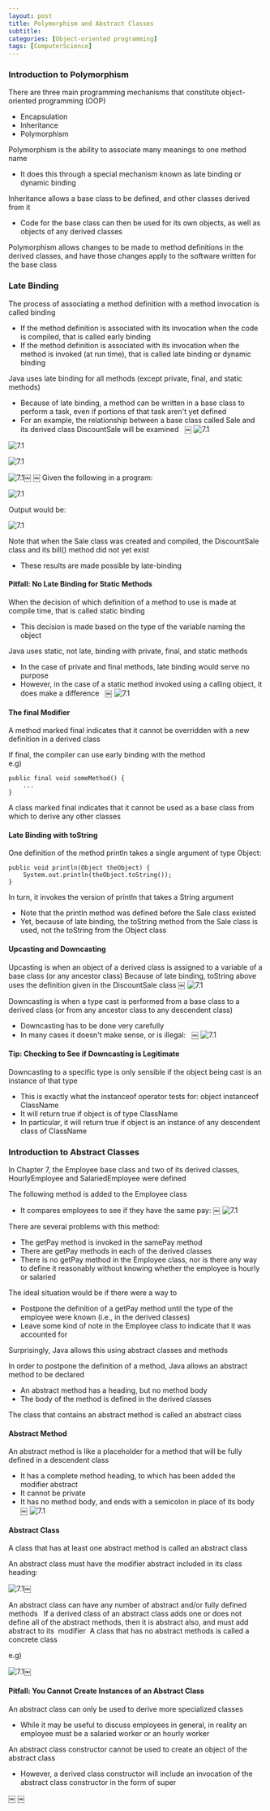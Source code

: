 ```yaml
---
layout: post
title: Polymorphism and Abstract Classes
subtitle: 
categories: [Object-oriented programming]
tags: [ComputerScience]
---
```


### Introduction to Polymorphism 

There are three main programming mechanisms that constitute object-oriented programming (OOP) 
- Encapsulation
- Inheritance
- Polymorphism 

Polymorphism is the ability to associate many meanings to one method name 
- It does this through a special mechanism known as late binding or dynamic binding 

Inheritance allows a base class to be defined, and other classes derived from it 
- Code for the base class can then be used for its own objects, as well as objects of any derived classes  

Polymorphism allows changes to be made to method definitions in the derived classes, and have those changes apply to the software written for the base class  

### Late Binding 
The process of associating a method definition with a method invocation is called binding 
- If the method definition is associated with its invocation when the code is compiled, that is called early binding 
- If the method definition is associated with its invocation when the method is invoked (at run time), that is called late binding or dynamic binding  

Java uses late binding for all methods (except private, final, and static methods) 
- Because of late binding, a method can be written in a base class to perform a task, even if portions of that task aren't yet defined 
- For an example, the relationship between a base class called Sale and its derived class DiscountSale will be examined  
￼
![7.1](/assets/images/object_oriented_programming/8.1.png)

![7.1](/assets/images/object_oriented_programming/8.2.png)

![7.1](/assets/images/object_oriented_programming/8.3.png)

![7.1](/assets/images/object_oriented_programming/8.4.png)￼
￼
Given the following in a program: 

![7.1](/assets/images/object_oriented_programming/8.5.png)

Output would be: 

![7.1](/assets/images/object_oriented_programming/8.6.png)

Note that when the Sale class was created and compiled, the DiscountSale class and its bill() method did not yet exist 
- These results are made possible by late-binding 


#### Pitfall: No Late Binding for Static Methods 
When the decision of which definition of a method to use is made at compile time, that is called static binding 
- This decision is made based on the type of the variable naming the object  

Java uses static, not late, binding with private, final, and static methods 
- In the case of private and final methods, late binding would serve no purpose 
- However, in the case of a static method invoked using a calling object, it does make a difference  
￼
![7.1](/assets/images/object_oriented_programming/8.7.png)

#### The final Modifier 

A method marked final indicates that it cannot be overridden with a new definition in a derived class  

If final, the compiler can use early binding with the method      
e.g)
```
public final void someMethod() { 
	... 
} 

```
A class marked final indicates that it cannot be used as a base class from which to derive any other classes  

#### Late Binding with toString
One definition of the method println takes a single argument of type Object: 

```
public void println(Object theObject) {
	System.out.println(theObject.toString());
}

```   

In turn, it invokes the version of println that takes a String argument 
- Note that the println method was defined before the Sale class existed 
- Yet, because of late binding, the toString method from the Sale class is used, not the toString from the Object class  

#### Upcasting and Downcasting 
Upcasting is when an object of a derived class is assigned to a variable of a base class (or any ancestor class) 
Because of late binding, toString above uses the definition given in the DiscountSale class 
￼
![7.1](/assets/images/object_oriented_programming/8.8.png)

Downcasting is when a type cast is performed from a base class to a derived class (or from any ancestor class to any descendent class) 
- Downcasting has to be done very carefully 
- In many cases it doesn't make sense, or is illegal:  
￼
![7.1](/assets/images/object_oriented_programming/8.9.png)

#### Tip: Checking to See if Downcasting is Legitimate 
Downcasting to a specific type is only sensible if the object being cast is an instance of that type 
- This is exactly what the instanceof operator tests for: object instanceof ClassName 
- It will return true if object is of type ClassName
- In particular, it will return true if object is an instance of any descendent class of ClassName 


### Introduction to Abstract Classes 

In Chapter 7, the Employee base class and two of its derived classes, HourlyEmployee and SalariedEmployee were defined 

The following method is added to the Employee class
- It compares employees to see if they have the same pay: 
￼
![7.1](/assets/images/object_oriented_programming/8.10.png)

There are several problems with this method: 
- The getPay method is invoked in the samePay method 
- There are getPay methods in each of the derived classes 
- There is no getPay method in the Employee class, nor is there any way to define it reasonably without knowing whether the employee is hourly or salaried  

The ideal situation would be if there were a way to 
- Postpone the definition of a getPay method until the type of the employee were known (i.e., in the derived classes) 
- Leave some kind of note in the Employee class to indicate that it was accounted for 

Surprisingly, Java allows this using abstract classes and methods 

In order to postpone the definition of a method, Java allows an abstract method to be declared 
- An abstract method has a heading, but no method body
- The body of the method is defined in the derived classes 

The class that contains an abstract method is called an abstract class 

#### Abstract Method 
An abstract method is like a placeholder for a method that will be fully defined in a descendent class 
- It has a complete method heading, to which has been added the modifier abstract 
- It cannot be private 
- It has no method body, and ends with a semicolon in place of its body  
￼
![7.1](/assets/images/object_oriented_programming/8.11.png)

#### Abstract Class 
A class that has at least one abstract method is called an abstract class

An abstract class must have the modifier abstract included in its class heading: 

![7.1](/assets/images/object_oriented_programming/8.12.png)￼

An abstract class can have any number of abstract and/or fully defined methods  
If a derived class of an abstract class adds one or does not define all of the abstract methods, then it is abstract also, and must add abstract to its  modifier 
A class that has no abstract methods is called a concrete class 

e.g)

![7.1](/assets/images/object_oriented_programming/8.13.png)￼


#### Pitfall: You Cannot Create Instances of an Abstract Class 
An abstract class can only be used to derive more specialized classes 
- While it may be useful to discuss employees in general, in reality an employee must be a salaried worker or an hourly worker 

An abstract class constructor cannot be used to create an object of the abstract class 
- However, a derived class constructor will include an invocation of the abstract class constructor in the form of super 



￼
￼





